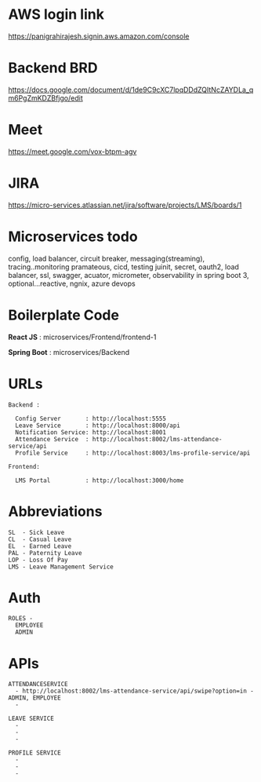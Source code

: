 # AWS login link

https://panigrahirajesh.signin.aws.amazon.com/console

# Backend BRD

https://docs.google.com/document/d/1de9C9cXC7lpqDDdZQItNcZAYDLa_qm6PgZmKDZBfjgo/edit

# Meet

https://meet.google.com/vox-btpm-agv

# JIRA

https://micro-services.atlassian.net/jira/software/projects/LMS/boards/1

# Microservices todo

config, load balancer, circuit breaker, messaging(streaming), tracing..monitoring pramateous, cicd, testing juinit, secret, oauth2, load balancer,
ssl, swagger, acuator, micrometer, observability in spring boot 3, optional...reactive, ngnix, azure devops

# Boilerplate Code
  <b>React JS</b> : microservices/Frontend/frontend-1

  <b>Spring Boot</b> :  microservices/Backend

# URLs

    Backend :
    
      Config Server       : http://localhost:5555
      Leave Service       : http://localhost:8000/api
      Notification Service: http://localhost:8001
      Attendance Service  : http://localhost:8002/lms-attendance-service/api
      Profile Service     : http://localhost:8003/lms-profile-service/api
      
    Frontend:
    
      LMS Portal          : http://localhost:3000/home

# Abbreviations

    SL  - Sick Leave
    CL  - Casual Leave
    EL  - Earned Leave
    PAL - Paternity Leave
    LOP - Loss Of Pay
    LMS - Leave Management Service
   
# Auth 
    
    ROLES -
      EMPLOYEE
      ADMIN
    
   
# APIs 
    
    ATTENDANCESERVICE
      - http://localhost:8002/lms-attendance-service/api/swipe?option=in - ADMIN, EMPLOYEE
      -
      
    LEAVE SERVICE
      - 
      -
      -
      
    PROFILE SERVICE
      -
      -
      -
      
      
 

